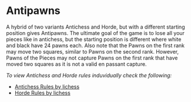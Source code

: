 # Antipawns

A hybrid of two variants Antichess and Horde, but with a different starting position gives Antipawns. The ultimate goal of the game is to lose all your pieces like in antichess, but the starting position is different where white and black have 24 pawns each. Also note that the Pawns on the first rank may move two squares, similar to Pawns on the second rank. However, Pawns of the Pieces may not capture Pawns on the first rank that have moved two squares as it is not a valid en passant capture.

*To view Antichess and Horde rules induvidually check the following:*
- [Antichess Rules by lichess](https://lichess.org/variant/antichess)
- [Horde Rules by lichess](https://lichess.org/variant/horde)